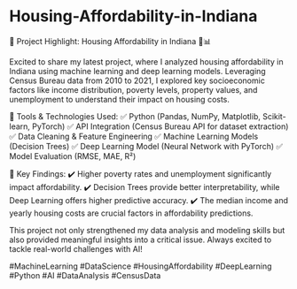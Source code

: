 # Housing-Affordability-in-Indiana

🚀 Project Highlight: Housing Affordability in Indiana 🏡📊

Excited to share my latest project, where I analyzed housing affordability in Indiana using machine learning and deep learning models. Leveraging Census Bureau data from 2010 to 2021, I explored key socioeconomic factors like income distribution, poverty levels, property values, and unemployment to understand their impact on housing costs.

🔹 Tools & Technologies Used: ✅ Python (Pandas, NumPy, Matplotlib, Scikit-learn, PyTorch)
✅ API Integration (Census Bureau API for dataset extraction)
✅ Data Cleaning & Feature Engineering
✅ Machine Learning Models (Decision Trees)
✅ Deep Learning Model (Neural Network with PyTorch)
✅ Model Evaluation (RMSE, MAE, R²)

📌 Key Findings:
✔️ Higher poverty rates and unemployment significantly impact affordability.
✔️ Decision Trees provide better interpretability, while Deep Learning offers higher predictive accuracy.
✔️ The median income and yearly housing costs are crucial factors in affordability predictions.

This project not only strengthened my data analysis and modeling skills but also provided meaningful insights into a critical issue. Always excited to tackle real-world challenges with AI!

#MachineLearning #DataScience #HousingAffordability #DeepLearning #Python #AI #DataAnalysis #CensusData

